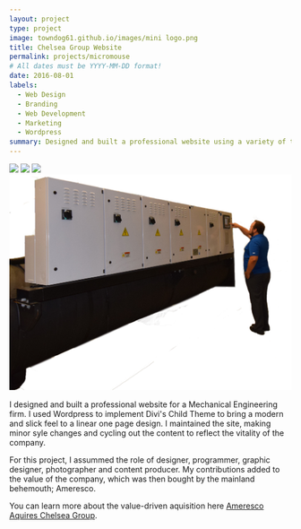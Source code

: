 ```yaml
---
layout: project
type: project
image: towndog61.github.io/images/mini logo.png
title: Chelsea Group Website
permalink: projects/micromouse
# All dates must be YYYY-MM-DD format!
date: 2016-08-01
labels:
  - Web Design
  - Branding
  - Web Development
  - Marketing
  - Wordpress
summary: Designed and built a professional website using a variety of tools.
---
```


<div class="ui small rounded images">
  <img class="ui image" src="../images/pump-icon-real2.png">
  <img class="ui image" src="../images/BAS.png">
  <img class="ui image" src="../images/chiller-icon new.png">
  <img class="ui image" src="../images/PCA-icon-new2.png">
</div>

I designed and built a professional website for a Mechanical Engineering firm. I used Wordpress to implement Divi's Child Theme to bring a modern and slick feel to a linear one page design. I maintained the site, making minor syle changes and cycling out the content to reflect the vitality of the company.

For this project, I assummed the role of designer, programmer, graphic designer, photographer and content producer. My contributions added to the value of the company, which was then bought by the mainland behemouth; Ameresco.

You can learn more about the value-driven aquisition here [Ameresco Aquires Chelsea Group](https://www.ameresco.com/ameresco-acquires-chelsea-group-limited-to-expand-commercial-retail-and-industrial-services-in-hawaii/).



